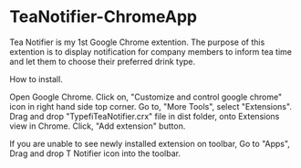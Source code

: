 # TeaNotifier-ChromeApp
Tea Notifier is my 1st Google Chrome extention. 
The purpose of this extention is to display notification for company members to inform tea time and let them to choose their preferred drink type.

How to install.

Open Google Chrome.
Click on, "Customize and control google chrome" icon in right hand side top corner.
Go to, "More Tools", select "Extensions".
Drag and drop "TypefiTeaNotifier.crx" file in dist folder, onto Extensions view in Chrome.
Click, "Add extension" button.


If you are unable to see newly installed extension on toolbar,
Go to "Apps",
Drag and drop T Notifier icon into the toolbar.
